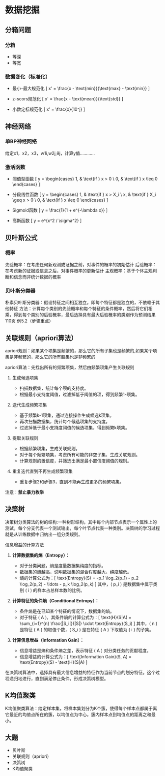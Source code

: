 # 数据挖掘

## 分箱问题

### 分箱

- 等深
- 等宽

### 数据变化（标准化）

- 最小-最大规范化
\[ x' = \frac{x - \text{min}}{\text{max} - \text{min}} \]

- z-scors规范化
\[ x' = \frac{x - \text{mean}}{\text{std}} \]

- 小数定标规范化
\[ x' = \frac{x}{10^j} \]

## 神经网络

### 单BP神经网络

给定x1，x2，x3，w1i,w2j,θj，计算y值…………

### 激活函数

- 阈值型函数
 \[ y = \begin{cases} 1, & \text{if } x > 0 \\ 0, & \text{if } x \leq 0 \end{cases} \]

- 分段线性函数
\[ y = \begin{cases} 1, & \text{if } x > X_i \\ x, & \text{if } X_i \geq x > 0 \\ 0, & \text{if } x \leq 0 \end{cases} \]

- Sigmoid函数
\[ y = \frac{1}{1 + e^{-\lambda x}} \]

- 高斯函数
\[ y = e^{x^2 /  \sigma^2} \]

## 贝叶斯公式

### 概率

先验概率：在考虑任何新观测或证据之前，对事件的概率的初始估计
后验概率：在考虑新的证据或信息之后，对事件概率的更新估计
主观概率：基于个体主观判断和信念而非统计数据的概率

### 贝叶斯分类器

朴素贝叶斯分类器：假设特征之间相互独立，即每个特征都是独立的，不依赖于其他特征
方法：计算每个类别的先验概率和每个特征的条件概率，然后将它们相乘，得到每个类别的后验概率，最后选择具有最大后验概率的类别作为预测结果
110页 例5.2（步骤重点）

## 关联规则（apriori算法）

apriori规则：如果某个项集是频繁的，那么它的所有子集也是频繁的,如果某个项集是非频繁的，那么它的所有超集也是非频繁的

apriori算法：先找出所有的频繁项集，然后由频繁项集产生关联规则

1. 生成候选项集

   - 扫描数据集，统计每个项的支持度。
   - 根据最小支持度阈值，过滤掉低于阈值的项，得到频繁1-项集。

2. 迭代生成频繁项集

   - 基于频繁k-1项集，通过连接操作生成候选k项集。
   - 再次扫描数据集，统计每个候选项集的支持度。
   - 过滤掉低于最小支持度阈值的候选项集，得到频繁k项集。

3. 提取关联规则

   - 根据频繁项集，生成关联规则。
   - 对于每个频繁项集，考虑所有可能的非空子集，生成关联规则。
   - 计算规则的置信度，并筛选出满足最小置信度阈值的规则。

4. 重复迭代直到不再生成频繁项集

   - 重复步骤2和步骤3，直到不能再生成更多的频繁项集。

注意：**禁止暴力枚举**

## 决策树

决策树分类算法的树的结构:一种树形结构，其中每个内部节点表示一个属性上的测试，每个分支代表一个测试输出，每个叶节点代表一种类别。决策树的学习过程就是从训练数据中归纳出一组分类规则。

信息增益的计算方法

1. **计算数据集的熵（Entropy）：**
   - 对于分类问题，熵是度量数据集纯度的指标。
   - 数据集的熵越高，说明数据集的混合程度越大，纯度越低。
   - 熵的计算公式为：\[ \text{Entropy}(S) = -p_1 \log_2(p_1) - p_2 \log_2(p_2) - \ldots - p_k \log_2(p_k) \]
     其中，\( p_i \) 是数据集中属于类别 \( i \) 的样本占总样本数的比例。

2. **计算特征的条件熵（Conditional Entropy）：**
   - 条件熵是在已知某个特征的情况下，数据集的熵。
   - 对于特征 \( A \)，其条件熵的计算公式为：\[ \text{H}(S|A) = \sum_{i=1}^{n} \frac{|S_i|}{|S|} \cdot \text{Entropy}(S_i) \]
     其中，\( n \) 是特征 \( A \) 的取值个数，\( S_i \) 是在特征 \( A \) 下取值为 \( i \) 的子集。

3. **计算信息增益（Information Gain）：**
   - 信息增益是熵和条件熵之差，表示特征 \( A \) 对分类任务的贡献程度。
   - 信息增益的计算公式为：\[ \text{Information Gain}(S, A) = \text{Entropy}(S) - \text{H}(S|A) \]

在决策树算法中，选择具有最大信息增益的特征作为当前节点的划分特征。这个过程递归地进行，直到满足停止条件，形成决策树模型。

## K均值聚类

K均值聚类算法：给定样本集，将样本集划分为K个簇，使得每个样本点都属于离它最近的均值点所在的簇，以均值点为中心，簇内样本点到均值点的距离之和最小。

## 大题

- 贝叶斯
- 关联规则（apriori）
- 决策树
- K均值聚类
